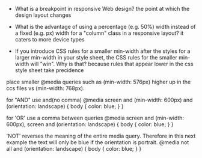 - What is a breakpoint in responsive Web design?
  the point at which the design layout changes

- What is the advantage of using a percentage (e.g. 50%) width instead of a fixed (e.g. px) width for a "column" class in a responsive layout?
  it caters to more device types

- If you introduce CSS rules for a smaller min-width after the styles for a larger min-width in your style sheet, the CSS rules for the smaller min-width will "win". Why is that?
  because rules that appear lower in the css style sheet take precidence

place smaller @media queries such as (min-width: 576px) higher up in the ccs files vs (min-width: 768px).

for "AND" use and(no comma)
@media screen and (min-width: 600px) and (orientation: landscape) {
body {
color: blue;
}
}

for 'OR' use a comma between queries
@media screen and (min-width: 600px), screen and (orientation: landscape) {
body {
color: blue;
}
}

'NOT' reverses the meaning of the entire media query. Therefore in this next example the text will only be blue if the orientation is portrait.
@media not all and (orientation: landscape) {
body {
color: blue;
}
}
